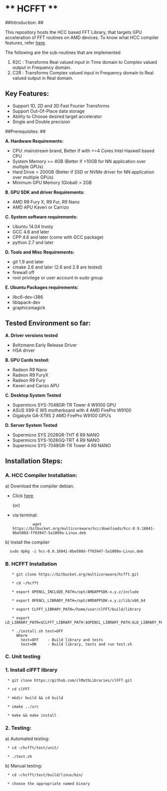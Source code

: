# ** HCFFT ** #

##Introduction: ##

This repository hosts the HCC based FFT Library, that targets GPU acceleration of FFT routines on AMD devices. To know what HCC compiler features, refer [here](https://bitbucket.org/multicoreware/hcc/wiki/Home).

The following are the sub-routines that are implemented

1. R2C : Transforms Real valued input in Time domain to Complex valued output in Frequency domain.
2. C2R : Transforms Complex valued input in Frequency domain to Real valued output in Real domain.

## Key Features: ##

* Support 1D, 2D and 3D Fast Fourier Transforms
* Support Out-Of-Place data storage
* Ability to Choose desired target accelerator
* Single and Double precision

##Prerequisites: ##

**A. Hardware Requirements:**

* CPU: mainstream brand, Better if with >=4 Cores Intel Haswell based CPU 
* System Memory >= 4GB (Better if >10GB for NN application over multiple GPUs)
* Hard Drive > 200GB (Better if SSD or NVMe driver  for NN application over multiple GPUs)
* Minimum GPU Memory (Global) > 2GB

**B. GPU SDK and driver Requirements:**

* AMD R9 Fury X, R9 Fur, R9 Nano
* AMD APU Kaveri or Carrizo

**C. System software requirements:**

* Ubuntu 14.04 trusty
* GCC 4.6 and later
* CPP 4.6 and later (come with GCC package)
* python 2.7 and later


**D. Tools and Misc Requirements:**

* git 1.9 and later
* cmake 2.6 and later (2.6 and 2.8 are tested)
* firewall off
* root privilege or user account in sudo group


**E. Ubuntu Packages requirements:**

* libc6-dev-i386
* liblapack-dev
* graphicsmagick


## Tested Environment so far: 

**A. Driver versions tested**  

* Boltzmann Early Release Driver 
* HSA driver

**B. GPU Cards tested:**

* Radeon R9 Nano
* Radeon R9 FuryX 
* Radeon R9 Fury 
* Kaveri and Carizo APU

**C. Desktop System Tested**

* Supermicro SYS-7048GR-TR  Tower 4 W9100 GPU
* ASUS X99-E WS motherboard with 4 AMD FirePro W9100
* Gigabyte GA-X79S 2 AMD FirePro W9100 GPU’s

**D. Server System Tested**

* Supermicro SYS 2028GR-THT  6 R9 NANO
* Supermicro SYS-1028GQ-TRT 4 R9 NANO
* Supermicro SYS-7048GR-TR Tower 4 R9 NANO


## Installation Steps:   

### A. HCC Compiler Installation: 

a) Download the compiler debian.

* Click [here](https://bitbucket.org/multicoreware/hcc/downloads/hcc-0.9.16041-0be508d-ff03947-5a1009a-Linux.deb)

   (or)

* via terminal: 

               wget https://bitbucket.org/multicoreware/hcc/downloads/hcc-0.9.16041-0be508d-ff03947-5a1009a-Linux.deb 


b) Install the compiler
 
      sudo dpkg -i hcc-0.9.16041-0be508d-ff03947-5a1009a-Linux.deb
      
### B. HCFFT Installation 
   
       * git clone https://bitbucket.org/multicoreware/hcfft.git 

       * cd ~/hcfft

       * export OPENCL_INCLUDE_PATH=/opt/AMDAPPSDK-x.y.z/include

       * export OPENCL_LIBRARY_PATH=/opt/AMDAPPSDK-x.y.z/lib/x86_64

       * export CLFFT_LIBRARY_PATH=/home/user/clFFT/build/library

       * export LD_LIBRARY_PATH=$CLFFT_LIBRARY_PATH:$OPENCL_LIBRARY_PATH:$LD_LIBRARY_PATH

       * ./install.sh test=OFF
         Where
           test=OFF    - Build library and tests
           test=ON     - Build library, tests and run test.sh

       
### C. Unit testing

### 1. Install clFFT library

     * git clone https://github.com/clMathLibraries/clFFT.git

     * cd clFFT

     * mkdir build && cd build

     * cmake ../src

     * make && make install

### 2. Testing:
    
a) Automated testing:

     * cd ~/hcfft/test/unit/
     
     * ./test.sh
     
b) Manual testing:

     * cd ~/hcfft/test/build/linux/bin/
     
     * choose the appropriate named binary